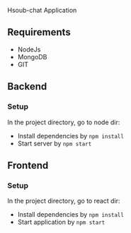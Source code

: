 Hsoub-chat Application

## Requirements
* NodeJs
* MongoDB
* GIT

## Backend

### Setup
In the project directory, go to node dir:
* Install dependencies by `npm install`
* Start server by `npm start`

## Frontend 

### Setup
In the project directory, go to react dir:
* Install dependencies by `npm install`
* Start application by `npm start`
